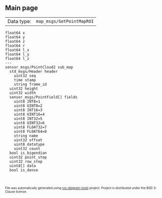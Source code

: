 <!--
File was automatically generated using 'ros-diagram-tools' project.
Project is distributed under the BSD 3-Clause license.
-->

## Main page

|     |     |
| --- | --- |
| Data type: | `map_msgs/GetPointMapROI` |

```
float64 x
float64 y
float64 z
float64 r
float64 l_x
float64 l_y
float64 l_z
---
sensor_msgs/PointCloud2 sub_map
  std_msgs/Header header
    uint32 seq
    time stamp
    string frame_id
  uint32 height
  uint32 width
  sensor_msgs/PointField[] fields
    uint8 INT8=1
    uint8 UINT8=2
    uint8 INT16=3
    uint8 UINT16=4
    uint8 INT32=5
    uint8 UINT32=6
    uint8 FLOAT32=7
    uint8 FLOAT64=8
    string name
    uint32 offset
    uint8 datatype
    uint32 count
  bool is_bigendian
  uint32 point_step
  uint32 row_step
  uint8[] data
  bool is_dense


```


</br>
<font size="1">
File was automatically generated using <a href="https://github.com/anetczuk/ros-diagram-tools"><i>ros-diagram-tools</i></a> project.
Project is distributed under the BSD 3-Clause license.
</font>
